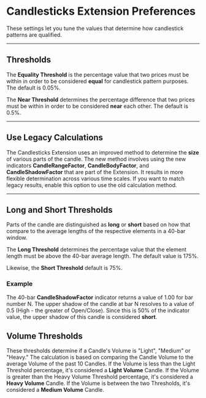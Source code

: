 ﻿# Candlesticks Extension Preferences
These settings let you tune the values that determine how candlestick patterns are qualified.

---
## Thresholds
The **Equality Threshold** is the percentage value that two prices must be within in order to 
be considered **equal** for candlestick pattern purposes. The default is 0.05%.

The **Near Threshold** determines the percentage difference that two prices must be within in 
order to be considered **near** each other. The default is 0.5%.

---
## Use Legacy Calculations
The Candlesticks Extension uses an improved method to determine the **size** 
of various parts of the candle. The new method involves using the new indicators 
**CandleRangeFactor**, **CandleBodyFactor**, and **CandleShadowFactor** that are part of 
the Extension. It results in more flexible determination across various time scales. If 
you want to match legacy results, enable this option to use the old calculation method.

---
## Long and Short Thresholds
Parts of the candle are distinguished as **long** or **short** based on how 
that compare to the average lengths of the respective elements in a 40-bar window.

The **Long Threshold** determines the percentage value that the element length must be above 
the 40-bar average length. The default value is 175%.

Likewise, the **Short Threshold** default is 75%.

### Example
The 40-bar **CandleShadowFactor** indicator returns a value of 1.00 for bar number N. The 
upper shadow of the candle at bar N resolves to a value of 0.5 (High - the greater of 
Open/Close). Since this is 50% of the indicator value, the upper shadow of this candle is 
considered **short**.

## Volume Thresholds
These thresholds determine if a Candle's Volume is "Light", "Medium" or "Heavy." The calculation is based on comparing the Candle Volume to the average Volume of the past 10 Candles. If the Volume is less than the Light Threshold percentage, it's considered a **Light Volume** Candle. If the Volume is greater than the Heavy Volume Threshold percentage, it's considered a **Heavy Volume** Candle. If the Volume is between the two Thresholds, it's considered a **Medium Volume** Candle.